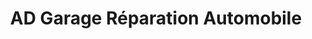 ---
title: "AD Garage Réparation Automobile"
url: /kingersheim/ad-garage-reparation-automobile/
shop: réparation de voitures
---